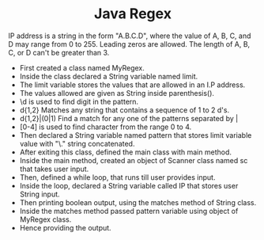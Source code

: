 <h1 align="center">Java Regex</h1>

IP address is a string in the form "A.B.C.D", where the value of A, B, C, and D may range from 0 to 255. Leading zeros are allowed. The length of A, B, C, or D can't be greater than 3.

- First created a class named MyRegex.
- Inside the class declared a String variable named limit.
- The limit variable stores the values that are allowed in an I.P address.
- The values allowed are given as String inside parenthesis().
- \d is used to find digit in the pattern.
- d{1,2} Matches any string that contains a sequence of 1 to 2 d's.
- d{1,2}|(0|1) Find a match for any one of the patterns separated by | 
- [0-4] is used to find character from the range 0 to 4.
- Then declared a String variable named pattern that stores limit variable value with "\\." string concatenated.
- After exiting this class, defined the main class with main method.
- Inside the main method, created an object of Scanner class named sc that takes user input.
- Then, defined a while loop, that runs till user provides input.
- Inside the loop, declared a String variable called IP that stores user String input.
- Then printing boolean output, using the matches method of String class.
- Inside the matches method passed pattern variable using object of MyRegex class.
- Hence providing the output.